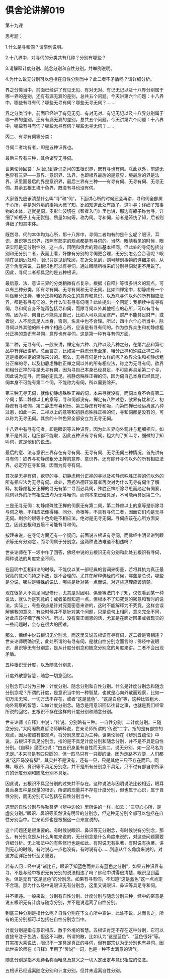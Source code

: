 # 俱舍论讲解019

第十九课

思考题：

1.什么是寻和伺？请举例说明。

2.十八界中，对寻伺的分类共有几种？分别有哪些？

3.请解释计度分别、随念分别和自性分别，并举例说明。

4.为什么说无分别可以包括在自性分别当中？此二者不矛盾吗？请详细分析。

界之分类当中，前面已经讲了有见无见、有对无对、有记无记以及十八界分别属于哪一界的差别，还有有漏无漏的差别，总共五个问题。今天讲第六个问题：十八界中，哪些有寻有伺？哪些无寻有伺？哪些无寻无伺？……

界之分类当中，前面已经讲了有见无见、有对无对、有记无记以及十八界分别属于哪一界的差别，还有有漏无漏的差别，总共五个问题。今天讲第六个问题：十八界中，哪些有寻有伺？哪些无寻有伺？哪些无寻无伺？……

丙二、有寻有伺等分类：

寻伺二者均有者，即是五种识界也。

最后三界有三种，其余诸界无寻伺。

世亲论师回答：从眼识到身识之间的五根识界，既有寻也有伺。除此以外，前述无色界有三界——意界、意识界、法界，也即根界最后的是意界，境最后的界是法界，识里面最后的界是意识界，最后三界有三种——有寻有伺、无寻有伺、无寻无伺。其余五根五境十色界，既没有寻也没有伺。

大家首先应该清楚什么叫“寻”和“伺”。下面讲心所的时候还会再讲，寻和伺全部属于心所，寻是对外境的事物大概了知，比如知道此处有瓶子，这叫寻；详细了知事物的本体，这就是伺。麦彭仁波切在《智者入门》里也讲，那边有瓶子称为寻，详细了知瓶子上有无裂缝、质量如何等，称为伺。寻和伺，前者是笼统了知，后者则详细了知其本体。

既然寻、伺的本体均为心所，那十八界中，寻伺二者均有的是什么呢？眼识、耳识、鼻识等五识界，按照有部宗的观点都是有寻伺的。当然，眼睛看见的时候，眼识实际是无分别性的，这一点，因明和俱舍的观点基本相同。但此处的寻伺包括分别和无分别二者，表面上看，好像有分别的寻伺更合理，无分别怎么会合理呢？眼睛在见到远处时，眼识只是见到轮廓，在近处见到，则可辨别事物的详细差别，从这个角度来说，五根识也可以有寻伺。通过眼睛所得来的分别寻伺就更不用说了。因此，寻伺二者都具足的是五种根识。

最后意、法、意识三界的分类稍微有点复杂，根据《自释》等很多讲义的观点，可以有三种分类，即有寻有伺、无寻有伺和无寻无伺，比如四禅定中，初静虑有一个叫做粗分正禅，粗分正禅和欲界众生的意界和意识，以及除寻伺以外的所有相应法界，都是有寻有伺的。为什么叫有寻有伺呢？此处提出一个问题：我相续中有寻有伺，寻和伺自身不能再包括寻和伺，而除寻伺以外其他相应的心所，可以有寻有伺，因为寻、伺自己不能具足自己，比如人可以具足财产，财产不能具足财产，或者说，人不能具足人本身，否则，名言中也不合理。所以，四十六个心所当中，除寻伺以外其他的四十四个相应心所，应该是有寻有伺的。作为欲界众生和初静虑粗分正禅的意识有寻伺，意界也有寻伺。这是第一种有寻有伺方面。

第二种，无寻有伺。一般来讲，禅定有六种、九种以及八种之分，在第六品和第七品中有详细讲解。总而言之，比如第一静虑分未至定、粗分正禅和殊胜正禅三种，这是根据禅定的深浅来分的。那么，无寻有伺是什么样的呢？欲界众生和初静虑粗分正禅的寻，以及初静虑殊胜正禅之伺以外的所有相应法，称之为无寻有伺。欲界和粗分正禅的寻是无寻有伺，因为寻自己本身已经具足，不可能再具足第二个寻，因此说为无寻，而伺必定具足。初静虑殊胜正禅的伺，因为伺自己本身已经具足，伺本身不可能有第二个伺，不能称为有伺，所以需要除开。

第三种无寻无伺，就像初静虑殊胜正禅的伺，本来寻就没有，而伺本身不会有第二个伺；第二静虑以上的意等，寻和伺都没有。禅定有八种过患，欲界有忧和苦、初静虑有寻和伺、第二静虑有喜和乐、第三静虑有呼和吸，而第四禅已经远离这八种过患，如此一来，二禅以上的意等和初静虑殊胜正禅的伺，寻和伺都是没有的，可以称为无寻无伺。其余的十种色界全部安立为无寻无伺。

十八界中有寻有伺者，即是眼识等五种识界，因为此五界向外观并与粗细相应。如果不是外观，粗细都不能取，因此五种识有寻有伺，粗大的了知叫寻，细微的了知叫伺，这是他们的说法。

最后的意、法与意识三界存在有寻有伺、无寻有伺、无寻无伺三种情况。首先讲有寻有伺：欲界与初静虑粗分正禅的意界、意识界，还有除开寻伺以外的所有相应法界，必定存在寻和伺，因而为有寻有伺。

其次是无寻有伺，欲界的寻、初静虑粗分正禅的寻以及初静虑殊胜正禅的伺以外的所有相应法为无寻有伺。此处，蒋扬洛德旺波尊者再次对为什么无寻有伺作了解释。初静虑粗分正禅的寻无有第二寻而必具伺，殊胜正禅断除寻思而必定有伺察，除伺以外的所有相应法均为无寻唯伺，而伺本来已经具足，不可能再具足第二个。

三是无寻无伺：初静虑殊胜正禅的伺察无有第二伺，第二静虑以上的意等是断除寻与伺之地，不相应法像得绳、同分、命根等，不具有寻伺二者，因而它们均是无寻无伺。剩余的眼等十色均是不相应法，绝对是无寻无伺。寻伺应该在心所方面安立，因此五根和五境不可能有寻和伺。

按理来说，在寻伺方面还有一个疑问，前面说五根识有寻伺，而佛经中明显讲到眼识等无有分别念，而寻伺属于分别念。这两种说法难道不相违吗？

世亲论师在下一颂中作了回答，佛经中说的五根识无有分别和此处五根识有寻伺，两种说法的角度完全不同。

在因明中互相辩论的时候，不能仅以某一部经典的言词来衡量，若将其执为真正最究竟的意义而持之不放，是不合理的。尤其在解释佛经的时候，哪些是总说，哪些是分说，哪些是特殊的说法，哪些是针对某一点而说，对这些道理应该清楚。

现在很多人不具足闻思修行，尤其是对因明、俱舍等法门不了知，仅仅看到某一种说法，就认为是究竟的；或者虽然知道一点，但根本不了知究竟的密意和暂时的说法。实际上，有些观点是针对究竟密意来讲的，这时不能解释为不究竟，这样会误解佛教的意义；有些时候并不是针对某个问题，只是语句上相同，意义完全不同，对此应该仔细了解分析。所以，没有真正闻思的话，尤其是在面对因果或者现实的一些问题时，会存在很大的困难。

那么，佛经中说五根识无分别念，而这里又说五根识有寻有伺，这二者是否相违？世亲论师明确讲到，此处所谓的有寻有伺，是就自性分别念而言的；佛经中说眼识、鼻识等无有分别念，是从计度分别念和随念分别念的角度来讲。二者不会出现矛盾。

五种根识无计度，以及随念分别念，

计度外散意智慧，随念一切意回忆。

分别念可以分为三种：计度分别、随念分别和自性分别。什么是计度分别念和随念分别念呢？所谓的计度，是意识当中的一种智慧，也就是心向外散而观察，比如一切万法无常、一切万法不存在，或者“这是蓝色”、“这是白色”等，这种比较粗大、向外观察的智慧，叫做计度分别念。随念是用意识回忆往昔之事，也就是我们经常所说的回忆。五根识不存在这样的计度分别和随念分别。

世亲论师《自释》中说：“传说。分别略有三种。一自性分别。二计度分别。三随念分别。”大阿阇黎嘉哲论师解释说，世亲论师所谓的“传说”二字，指的是有部宗的观点，因为按照有部观点，将分别念安立为三种。世亲论师在《辨别五蕴论》中说，五根识不具足分别念，指的是不具足计度分别和随念分别，并不是不具足自性分别。《自释》里面也说：“由五识身虽有自性而无余二。说无分别。如一足马名为无足。”本来马是有四只脚的，但一匹马只有一只脚的话，因为走路不方便，人们都说“这匹马没有脚”，其实并不是没有，还有一只，只是其他三只不存在而已。同样，眼识、鼻识等不具足分别念，并不是所有分别念不具足，只不过有部自宗所承许的计度分别和随念分别不具足。

因此说，五根识不具足分别的过失并不存在。这种说法与因明说法比较相近，眼耳鼻舌身五种是现量的根识，所谓的现量并不存在计度分别，但也属于心识，属于自性分别，而无分别可以包括在自性分别当中。

这里的自性分别与弥勒菩萨《辨中边论》里所讲的一样，如云：“三界心心所，是虚妄分别。”眼识、鼻识等虽然没有明显的分别念，但这种无分别全部可以包括在自性分别当中。世亲论师也是根据这一点来宣说的。

这个问题还是很重要的。有时候说眼识、鼻识等无分别念，有时候说有分别念，那么，有分别念是从什么角度来说的，无分别念是什么角度来说的，对这些问题需要详细分析。无上密法中的有些修行也是如此，有时说无有执著，有时说有执著。讲到无心的时候，有时说心一点也没有，有时说有心……到底从什么角度来说的，对这方面详细分析至关重要。

若有人问：经中说“诸比丘，眼识了知蓝色而并非有蓝色之分别”，如果五种识界有寻，不是与经中根识无有分别的说法相违了吗？佛经中讲得很清楚，眼识见到蓝色，但是无有“这是蓝色”的分别念，如果有寻有伺，不知道“这是蓝色”这一点肯定不合理。那为什么经中说眼识无有分别念，这里又说眼识、鼻识等具足寻和伺。

并不相违。一般来说，分别有自性分别、计度分别与随念分别三种，经中的密意是说五根识无有计度与随念分别，并不是说远离了自性分别。

到底三种分别是指什么呢？自性分别在下文心所中宣讲，此处不说。总而言之，所有的无分别都可以包括在自性分别念当中。

计度分别是指与意识相应、散于外境的智慧。五根识肯定不存在这种分别，它可以直接专注于色法，但这不叫散。所谓的散，比如认为“这是蓝色”、“蓝色很好”等。其实按大乘说法，眼识不一定具足真正的寻伺，但有部宗认为无分别也有寻伺，因此世亲论师在《自释》里用了“传说”一词，也是一种不太满意的语气。

随念分别是指不观待名称而唯念及意义之一切入定出定与意识相应的忆念。

五根识已经远离随念分别和计度分别，但并未远离自性分别。

